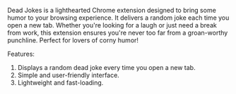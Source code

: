 Dead Jokes is a lighthearted Chrome extension designed to bring some humor to your browsing experience. It delivers a random joke each time you open a new tab. Whether you're looking for a laugh or just need a break from work, this extension ensures you're never too far from a groan-worthy punchline. Perfect for lovers of corny humor!

Features:
1) Displays a random dead joke every time you open a new tab.
2) Simple and user-friendly interface.
3) Lightweight and fast-loading.
